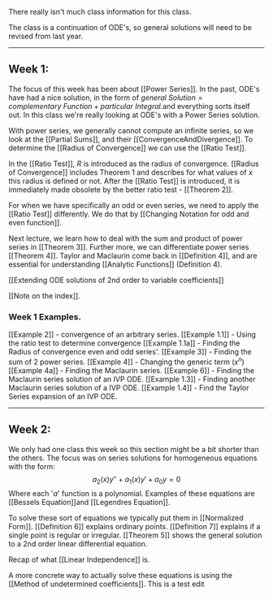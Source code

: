 There really isn't much class information for this class.

The class is a continuation of ODE's, so general solutions will need to be revised from last year.

---
## Week 1:

The focus of this week has been about [[Power Series]]. In the past, ODE's have had a nice solution, in the form of $general \ Solution = complementary \ Function + particular \ Integral.$and everything sorts itself out. In this class we're really looking at ODE's with a Power Series solution. 

With power series, we generally cannot compute an infinite series, so we look at the [[Partial Sums]], and their [[ConvergenceAndDivergence]]. To determine the [[Radius of Convergence]] we can use the [[Ratio Test]].

In the [[Ratio Test]], $R$ is introduced as the radius of convergence. [[Radius of Convergence]] includes Theorem 1 and describes for what values of $x$ this radius is defined or not. After the [[Ratio Test]] is introduced, it is immediately made obsolete by the better ratio test - [[Theorem 2]].

For when we have specifically an odd or even series, we need to apply the [[Ratio Test]] differently. We do that by [[Changing Notation for odd and even function]].

Next lecture, we learn how to deal with the sum and product of power series in [[Theorem 3]]. Further more, we can differentiate power series [[Theorem 4]]. Taylor and Maclaurin come back in [[Definition 4]], and are essential for understanding [[Analytic Functions]] (Definition 4).

[[Extending ODE solutions of 2nd order to variable coefficients]]

[[Note on the index]].

### Week 1 Examples.

[[Example 2]] - convergence of an arbitrary series.
[[Example 1.1]] - Using the ratio test to determine convergence
[[Example 1.1a]] - Finding the Radius of convergence even and odd series'.
[[Example 3]] - Finding the sum of 2 power series.
[[Example 4]] - Changing the generic term ($x^n$)
[[Example 4a]] - Finding the Maclaurin series.
[[Example 6]] - Finding the Maclaurin series solution of an IVP ODE.
[[Example 1.3]] - Finding another Maclaurin series solution of a IVP ODE.
[[Example 1.4]] - Find the Taylor Series expansion of an IVP ODE.

---

## Week 2:

We only had one class this week so this section might be a bit shorter than the others. The focus was on series solutions for homogeneous equations with the form:$$
a_{2} (x) y'' + a_{1}(x)y' + a_{0}y = 0
$$
Where each '$a$' function is a polynomial. Examples of these equations are [[Bessels Equation]]and [[Legendres Equation]]. 

To solve these sort of equations we typically put them in [[Normalized Form]]. 
[[Definition 6]] explains ordinary points. [[Definition 7]] explains if a single point is regular or irregular.
[[Theorem 5]] shows the general solution to a 2nd order linear differential equation.

Recap of what [[Linear Independence]] is.

A more concrete way to actually solve these equations is using the [[Method of undetermined coefficients]]. This is a test edit
